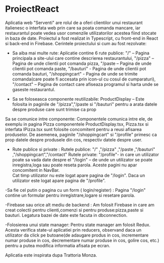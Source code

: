 # ProiectReact
Aplicatia web "Serventi" are rolul de a oferi clientilor unui restaurant italienesc o interfata web prin care sa poata comanda mancare, iar restaurantul poate vedea usor comenzile utilizatorilor acestea fiind stocate in baza de date. Proiectul a fost realizat in Typescript, cu front-end in React si back-end in Firebase.
Cerintele proiectului si cum au fost rezolvate:

- Sa aiba mai multe rute: 
Aplicatie contine 6 rute publice: 
"/" – Pagina principala a site-ului care contine descrierea restaurantului, 
"/pizza" – Pagina de unde clientii pot comanda pizza,
"/paste – Pagina de unde clientii pot comanda paste,
"/bauturi" - Pagina de unde clientii pot comanda bauturi,
"/shoppingcart" - Pagina de unde se trimite comanda(care poate fi accesata prin icon-ul cu cosul de cumparaturi),
"/contact" – Pagina de contact care afiseaza programul si harta unde se gaseste restaurantul.

- Sa se foloseasca componente reutilizabile:
ProductDisplay – Este folosita in paginile de "/pizza","/paste si "/bauturi" pentru a arata datele despre produse care sunt trimise ca prop

Sa se comunice intre componente:
Componentele comunica intre ele, de exemplu in pagina Pizza componentele ProductDisplay.tsx, Pizza.tsx si interfata IPizza.tsx sunt folosite concomitent pentru a reusi afisarea produselor. De asemenea, paginile "/shoppingcart" si "/profile" primesc ca prop datele despre produsele din cos, respectiv datele despre user.

- Rute publice si private :
Rutele publice: "/" ,"/pizza" ,"/paste ,"/bauturi" ,"/shoppingcart","/contact"
Rutele private: 
"/profile"- in care un utilizator poate sa vada date despre el
"/login" – de unde un utilizator se poate inregistra,loga sau poate reseta parola.
 Aceste pagini nu apar concomitent in NavBar.  
Cat timp utilizator nu este logat apare pagina de "/login".
Daca un utilizator este logat apare pagina de "/profile".

-Sa fie cel putin o pagina cu un form ( login/register) :
Pagina "/login" contine un formular pentru inregistrare,logare si resetare parola.

-Firebase sau orice alt mediu de backend :
Am folosit Firebase in care am creat colectii pentru clienti,comenzi si pentru produse:pizza,paste si bauturi. Legatura bazei de date este facuta in dbconnection.

-Folosierea unui state manager:
Pentru state manager am folosit Redux. Acesta verifica state-ul aplicatiei prin reducers, observand daca un utilizator da click pe butoane(de adaugare produs in cos, incrementare numar produse in cos, decrementare numar produse in cos, golire cos, etc.) pentru a putea modifica informatia afisata pe ecran.

Aplicatia este inspirata dupa Trattoria Monza.
